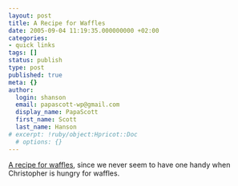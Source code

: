 ```yaml
---
layout: post
title: A Recipe for Waffles
date: 2005-09-04 11:19:35.000000000 +02:00
categories:
- quick links
tags: []
status: publish
type: post
published: true
meta: {}
author:
  login: shanson
  email: papascott-wp@gmail.com
  display_name: PapaScott
  first_name: Scott
  last_name: Hanson
# excerpt: !ruby/object:Hpricot::Doc
  # options: {}
---
```

<p><a href="http://lonestar.texas.net/~fitch/recipies/waffles.html" title="A Recipe for Waffles">A recipe for waffles</a>, since we never seem to have one handy when Christopher is hungry for waffles.</p>
